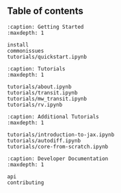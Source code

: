 ```{include} ../README.md
```

## Table of contents

```{toctree}
:caption: Getting Started
:maxdepth: 1

install
commonissues
tutorials/quickstart.ipynb
```

```{toctree}
:caption: Tutorials
:maxdepth: 1

tutorials/about.ipynb
tutorials/transit.ipynb
tutorials/mw_transit.ipynb
tutorials/rv.ipynb
```

```{toctree}
:caption: Additional Tutorials
:maxdepth: 1

tutorials/introduction-to-jax.ipynb
tutorials/autodiff.ipynb
tutorials/core-from-scratch.ipynb
```

```{toctree}
:caption: Developer Documentation
:maxdepth: 1

api
contributing

```
